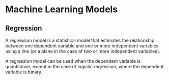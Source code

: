 # Machine Learning Models

## Regression
A regression model is a statistical model that estimates the relationship between one dependent variable and one or more independent variables using a line (or a plane in the case of two or more independent variables).

A regression model can be used when the dependent variable is quantitative, except in the case of logistic regression, where the dependent variable is binary.